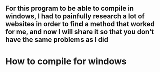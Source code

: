
For this program to be able to compile in windows, 
I had to painfully research a lot of websites in order 
to find a method that worked for me, and now I will share 
it so that you don't have the same problems as I did
---
# How to compile for windows
